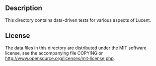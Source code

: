 Description
------------

This directory contains data-driven tests for various aspects of Lucent.

License
--------

The data files in this directory are distributed under the MIT software
license, see the accompanying file COPYING or
http://www.opensource.org/licenses/mit-license.php.

